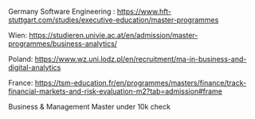 Germany
Software Engineering :
https://www.hft-stuttgart.com/studies/executive-education/master-programmes


Wien:
https://studieren.univie.ac.at/en/admission/master-programmes/business-analytics/


Poland:
https://www.wz.uni.lodz.pl/en/recruitment/ma-in-business-and-digital-analytics

France:
https://tsm-education.fr/en/programmes/masters/finance/track-financial-markets-and-risk-evaluation-m2?tab=admission#frame


Business & Management Master under 10k check